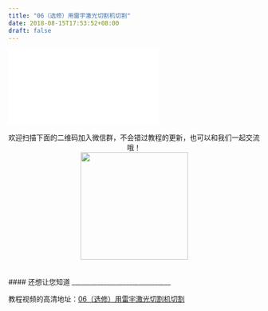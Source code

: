 ```yaml
---
title: "06（选修）用雷宇激光切割机切割"
date: 2018-08-15T17:53:52+08:00
draft: false
---
```





<div class="video">
<iframe src="//player.bilibili.com/player.html?aid=29916229&cid=52112317&page=1" scrolling="no" border="0" frameborder="no" framespacing="0" allowfullscreen="true"> </iframe>
</div>
<Br/>


<center>欢迎扫描下面的二维码加入微信群，不会错过教程的更新，也可以和我们一起交流哦！</center >

<center><img src="../../img/WechatIMG1189.jpeg" style="width: 215px; margin: unset;"/></center >
<Br/>
<Br/>
#### 还想让您知道
_______________________________

教程视频的高清地址：[06（选修）用雷宇激光切割机切割](https://www.bilibili.com/video/av29916229)
